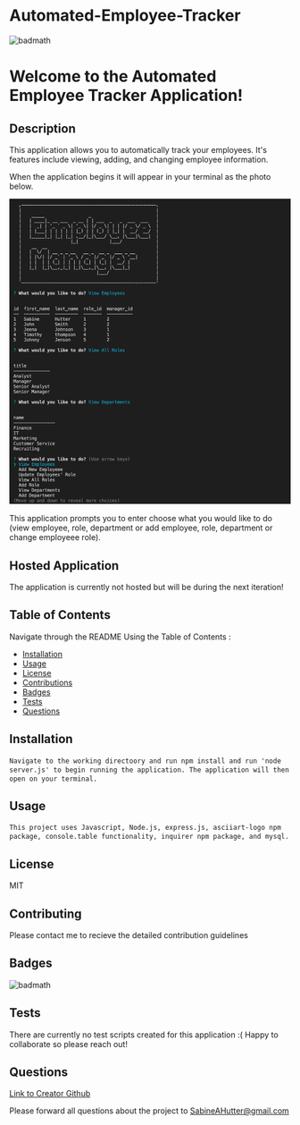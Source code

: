 # Automated-Employee-Tracker
  ![badmath](https://img.shields.io/badge/license-MIT-green)

  # Welcome to the Automated Employee Tracker Application!  

  ## Description
   This application allows you to automatically track your employees. It's features include viewing, adding, and changing employee information. 
   
   When the application begins it will appear in your terminal as the photo below. 
   
   ![Application Entry](https://github.com/sabinehutter/Automated-Employee-Tracker/blob/main/Assets/view-demo.png)

   This application prompts you to enter choose what you would like to do (view employee, role, department or add employee, role, department or change employeee role).
    
  ## Hosted Application
  
   The application is currently not hosted but will be during the next iteration!
    
  ## Table of Contents
  Navigate through the README Using the Table of Contents : 

  * [Installation](#installation)
  * [Usage](#usage)
  * [License](#license)
  * [Contributions](#contributing)
  * [Badges](#badges)
  * [Tests](#tests)
  * [Questions](#questions)

  ## Installation
    Navigate to the working directoory and run npm install and run 'node server.js' to begin running the application. The application will then open on your terminal. 

  ## Usage
    This project uses Javascript, Node.js, express.js, asciiart-logo npm package, console.table functionality, inquirer npm package, and mysql.

  ## License
  MIT

  ## Contributing
  Please contact me to recieve the detailed contribution guidelines

  ## Badges
  ![badmath](https://img.shields.io/badge/license-MIT-green)
  

  ## Tests
  There are currently no test scripts created for this application :( Happy to collaborate so please reach out!
  
  ## Questions
  [Link to Creator Github](https://github.com/sabinehutter)

  Please forward all questions about the project to [SabineAHutter@gmail.com](SabineAHutter@gmail.com)
  
